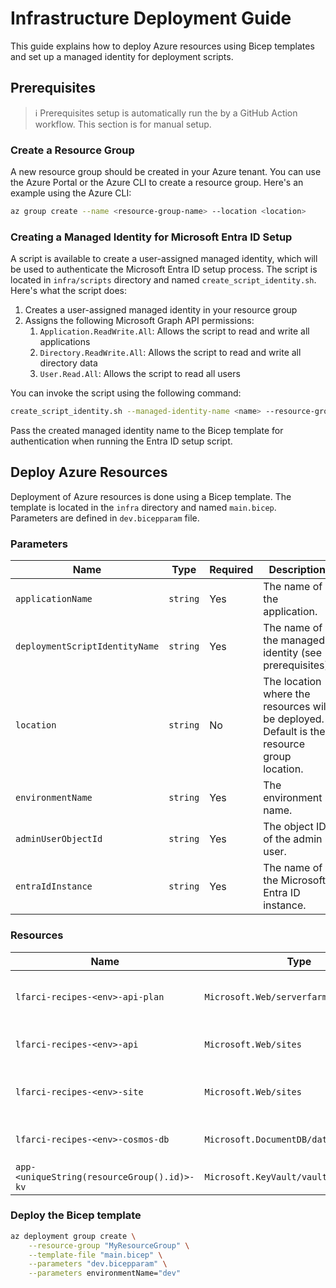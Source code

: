 # Infrastructure Deployment Guide
This guide explains how to deploy Azure resources using Bicep templates and set up a managed identity for deployment scripts.

## Prerequisites
> ℹ️ Prerequisites setup is automatically run the by a GitHub Action workflow. This section is for manual setup.

### Create a Resource Group

A new resource group should be created in your Azure tenant. You can use the Azure Portal or the Azure CLI to create a resource group. Here's an example using the Azure CLI:

```bash
az group create --name <resource-group-name> --location <location>
```

### Creating a Managed Identity for Microsoft Entra ID Setup

A script is available to create a user-assigned managed identity, which will be used to authenticate the Microsoft Entra ID setup process. The script is located in `infra/scripts` directory and named `create_script_identity.sh`. Here's what the script does:

1. Creates a user-assigned managed identity in your resource group
2. Assigns the following Microsoft Graph API permissions:
    1. `Application.ReadWrite.All`: Allows the script to read and write all applications
    2. `Directory.ReadWrite.All`: Allows the script to read and write all directory data
    3. `User.Read.All`: Allows the script to read all users

You can invoke the script using the following command:

```bash
create_script_identity.sh --managed-identity-name <name> --resource-group-name <name> --location <location> --tenant-id <tenant-id>
```

Pass the created managed identity name to the Bicep template for authentication when running the Entra ID setup script.

## Deploy Azure Resources

Deployment of Azure resources is done using a Bicep template. The template is located in the `infra` directory and named `main.bicep`. Parameters are defined in `dev.bicepparam` file.

### Parameters
| Name | Type | Required | Description |
|------|------|----------|-------------|
| `applicationName` | `string` | Yes | The name of the application. |
| `deploymentScriptIdentityName` | `string` | Yes | The name of the managed identity (see prerequisites). |
| `location` | `string` | No | The location where the resources will be deployed. Default is the resource group location. |
| `environmentName` | `string` | Yes | The environment name. |
| `adminUserObjectId` | `string` | Yes | The object ID of the admin user. |
| `entraIdInstance` | `string` | Yes | The name of the Microsoft Entra ID instance. |

### Resources
| Name | Type | Description |
|------|------|-------------|
| `lfarci-recipes-<env>-api-plan` | `Microsoft.Web/serverfarms` | The App Service Plan for the API. |
| `lfarci-recipes-<env>-api` | `Microsoft.Web/sites` | The App Service for the API. |
| `lfarci-recipes-<env>-site` | `Microsoft.Web/sites` | The Static Web App for the web frontend. |
| `lfarci-recipes-<env>-cosmos-db` | `Microsoft.DocumentDB/databaseAccounts` | The Cosmos DB account. |
| `app-<uniqueString(resourceGroup().id)>-kv` | `Microsoft.KeyVault/vaults` | The Key Vault. |

### Deploy the Bicep template
```bash
az deployment group create \
    --resource-group "MyResourceGroup" \
    --template-file "main.bicep" \
    --parameters "dev.bicepparam" \
    --parameters environmentName="dev"
```